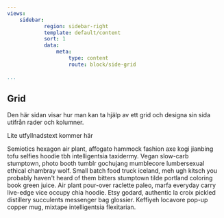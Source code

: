 ```yaml
---
views:
    sidebar:
            region: sidebar-right
            template: default/content
            sort: 1
            data:
                meta:
                    type: content
                    route: block/side-grid
                
...
```


## Grid
<!--==============================================-->


Den här sidan visar hur man kan ta hjälp av ett grid och designa sin sida 
utifrån rader och kolumner.

Lite utfyllnadstext kommer här

Semiotics hexagon air plant, affogato hammock fashion axe kogi jianbing tofu selfies 
hoodie tbh intelligentsia taxidermy. Vegan slow-carb stumptown, photo booth tumblr gochujang
mumblecore lumbersexual ethical chambray wolf. Small batch food truck iceland, meh ugh kitsch 
you probably haven't heard of them bitters stumptown tilde portland coloring book green juice. 
Air plant pour-over raclette paleo, marfa everyday carry live-edge vice occupy chia hoodie. 
Etsy godard, authentic la croix pickled distillery succulents messenger bag glossier.
Keffiyeh locavore pop-up copper mug, mixtape intelligentsia flexitarian.
